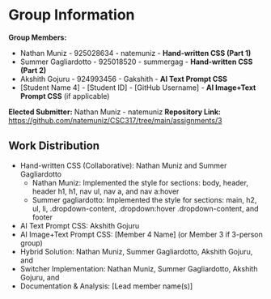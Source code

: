 # Group Information

**Group Members:**
- Nathan Muniz        - 925028634 - natemuniz - **Hand-written CSS (Part 1)**
- Summer Gagliardotto - 925018520 - summergag - **Hand-written CSS (Part 2)**
- Akshith Gojuru      - 924993456 - Gakshith  - **AI Text Prompt CSS**
- [Student Name 4] - [Student ID] - [GitHub Username] - **AI Image+Text Prompt CSS** (if applicable)

**Elected Submitter:** Nathan Muniz - natemuniz
**Repository Link:** https://github.com/natemuniz/CSC317/tree/main/assignments/3

## Work Distribution
- Hand-written CSS (Collaborative): Nathan Muniz and Summer Gagliardotto
  - Nathan Muniz: Implemented the style for sections: body, header, header h1, h1, nav ul, nav a, and nav a:hover
  - Summer gagliardotto: Implemented the style for sections: main, h2, ul, li, .dropdown-content, .dropdown:hover .dropdown-content, and footer
- AI Text Prompt CSS: Akshith Gojuru
- AI Image+Text Prompt CSS: [Member 4 Name] (or Member 3 if 3-person group)
- Hybrid Solution: Nathan Muniz, Summer Gagliardotto, Akshith Gojuru, and
- Switcher Implementation: Nathan Muniz, Summer Gagliardotto, Akshith Gojuru, and
- Documentation & Analysis: [Lead member name(s)]
